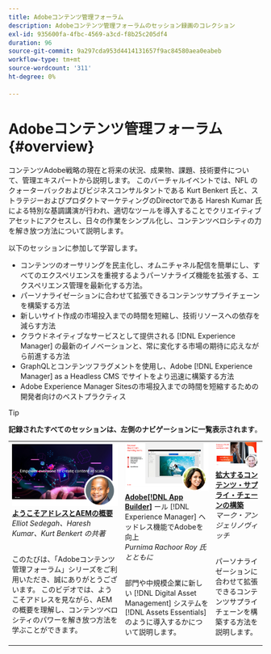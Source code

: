 ```yaml
---
title: Adobeコンテンツ管理フォーラム
description: Adobeコンテンツ管理フォーラムのセッション録画のコレクション
exl-id: 935600fa-4fbc-4569-a3cd-f8b25c205df4
duration: 96
source-git-commit: 9a297cda953d4414131657f9ac84580aea0eabeb
workflow-type: tm+mt
source-wordcount: '311'
ht-degree: 0%

---
```


# Adobeコンテンツ管理フォーラム {#overview}

コンテンツAdobe戦略の現在と将来の状況、成果物、課題、技術要件について、管理エキスパートから説明します。 このバーチャルイベントでは、NFL のクォーターバックおよびビジネスコンサルタントである Kurt Benkert 氏と、ストラテジーおよびプロダクトマーケティングのDirectorである Haresh Kumar 氏による特別な基調講演が行われ、適切なツールを導入することでクリエイティブアセットにアクセスし、日々の作業をシンプル化し、コンテンツベロシティの力を解き放つ方法について説明します。

以下のセッションに参加して学習します。

* コンテンツのオーサリングを民主化し、オムニチャネル配信を簡単にし、すべてのエクスペリエンスを重視するようパーソナライズ機能を拡張する、エクスペリエンス管理を最新化する方法。
* パーソナライゼーションに合わせて拡張できるコンテンツサプライチェーンを構築する方法
* 新しいサイト作成の市場投入までの時間を短縮し、技術リソースへの依存を減らす方法
* クラウドネイティブなサービスとして提供される [!DNL Experience Manager] の最新のイノベーションと、常に変化する市場の期待に応えながら前進する方法
* GraphQLとコンテンツフラグメントを使用し、Adobe [!DNL Experience Manager] as a Headless CMS でサイトをより迅速に構築する方法
* Adobe Experience Manager Sitesの市場投入までの時間を短縮するための開発者向けのベストプラクティス

>[!TIP]
>
>**記録されたすべてのセッションは、左側のナビゲーションに一覧表示されます**。

<table>
  <tr>
   <td>
      <a href="2022/welcome.md">
      <img alt="ようこそアドレスとAEMの概要" src="assets/welcome.png" >
      </a>
      <div>
         <a href="2022/welcome.md"><strong> ようこそアドレスとAEMの概要 </strong></a>         
         <br/><em>Elliot Sedegah、Haresh Kumar、Kurt Benkert の共著 </em>
      </div>
      <p>
        <br/>
         このたびは、「Adobeコンテンツ管理フォーラム」シリーズをご利用いただき、誠にありがとうございます。 このビデオでは、ようこそアドレスを見ながら、AEMの概要を理解し、コンテンツベロシティのパワーを解き放つ方法を学ぶことができます。
      </p>
   </td>
   <td>
      <a href="2022/assets-for-all.md">
      <img alt="すべてのユーザー向けのAssets" src="assets/assets-for-all.png" >
      </a>
      <div>
         <a href="2022/assets-for-all.md"><strong>Adobe[!DNL App Builder]</strong></a> ール [!DNL Experience Manager] ヘッドレス機能でAdobeを向上         
         <br/><em>Purnima Rachoor Roy 氏とともに </em>
      </div>
      <p>
        <br/>
          部門や中規模企業に新しい [!DNL Digital Asset Management] システムを [!DNL Assets Essentials] のように導入するかについて説明します。
      </p>
   </td>
   <td>
      <a href="2022/supply-chain.md">
      <img alt="拡張するコンテンツ・サプライ・チェーンの構築" src="assets/supply-chain.png" />
      </a>
      <div>
         <a href="2022/supply-chain.md"><strong> 拡大するコンテンツ・サプライ・チェーンの構築 </strong></a>         
         <br/><em> マーク・アンジェリノヴィッチ </em>
      </div>
      <p>
        <br/>
         パーソナライゼーションに合わせて拡張できるコンテンツサプライチェーンを構築する方法を説明します。
      </p>
   </td>
  </tr>
</table>
